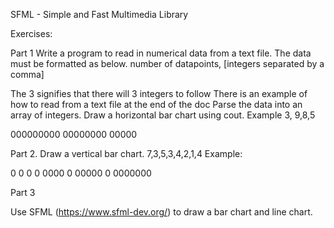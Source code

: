 SFML - Simple and Fast Multimedia Library

Exercises:

Part 1
Write a program to read in numerical data from a text file.
The data must be formatted as below.
number of datapoints, [integers separated by a comma]

The 3 signifies that there will 3 integers to follow
There is an example of how to read from a text file at the end of the doc
Parse the data into an array of integers.
Draw a horizontal bar chart using cout. 
Example 
3, 9,8,5

000000000 
00000000
00000

Part 2.
Draw a vertical bar chart.
7,3,5,3,4,2,1,4
Example:

  0
  0  0    0
0000    0
00000  0
0000000

Part 3

Use SFML (https://www.sfml-dev.org/) to draw a bar chart and line chart.
